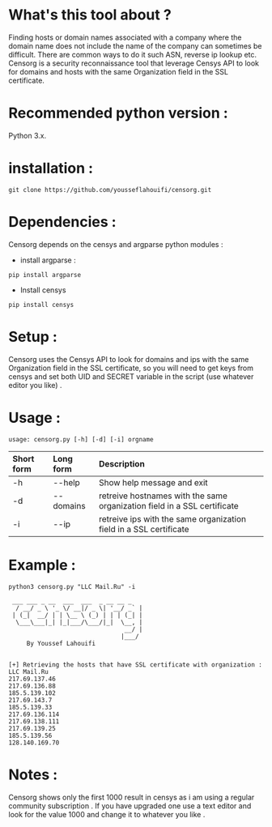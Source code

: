 # What's this tool about ?
Finding hosts or domain names associated with a company where the domain name does not include the name of the company can sometimes be difficult.  There are common ways to do it such ASN, reverse ip lookup etc.  
Censorg is a security reconnaissance tool that leverage Censys API to look for domains and hosts with the same Organization field in the SSL certificate.

# Recommended python version :
Python 3.x.

# installation :
```
git clone https://github.com/yousseflahouifi/censorg.git
```

# Dependencies :
Censorg depends on the censys and argparse python modules :
* install argparse :
```
pip install argparse
```
* Install censys
```
pip install censys
```

# Setup :
Censorg uses the Censys API to look for domains and ips with the same Organization field in the SSL certificate, so you will need to get keys from censys and set both UID and SECRET variable in the script (use whatever editor you like) .

# Usage :
```
usage: censorg.py [-h] [-d] [-i] orgname
```
| Short form | Long form | Description |
| :---         |  :---         |  :---         |
| -h   | --help     | Show help message and exit    |
| -d     | --domains       | retreive hostnames with the same organization field in a SSL certificate      |
| -i     | --ip       | retreive ips with the same organization field in a SSL certificate      |

# Example :

```
python3 censorg.py "LLC Mail.Ru" -i

 ___ ___ _ __  ___  ___  _ __ __ _ 
  / __/ _ \ '_ \/ __|/ _ \| '__/ _` |
 | (_|  __/ | | \__ \ (_) | | | (_| |
  \___\___|_| |_|___/\___/|_|  \__, |
                                __/ |
                               |___/
     By Youssef Lahouifi

    
[+] Retrieving the hosts that have SSL certificate with organization : LLC Mail.Ru
217.69.137.46
217.69.136.88
185.5.139.102
217.69.143.7
185.5.139.33
217.69.136.114
217.69.138.111
217.69.139.25
185.5.139.56
128.140.169.70
```
# Notes :
Censorg shows only the first 1000 result in censys as i am using a regular community subscription . If you have upgraded one use a text editor and look for the value 1000 and change it to whatever you like .
